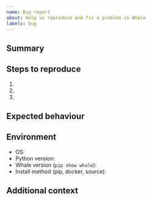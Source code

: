 ```yaml
---
name: Bug report
about: Help us reproduce and fix a problem in Whale
labels: bug
---
```


## Summary

<!-- Describe the unexpected behaviour. -->

## Steps to reproduce

1. 
2. 
3. 

## Expected behaviour

<!-- What should have happened? -->

## Environment

- OS:
- Python version:
- Whale version (`pip show whale`):
- Install method (pip, docker, source):

## Additional context

<!-- Attach logs, stack traces, or CSV snippets if relevant. -->
